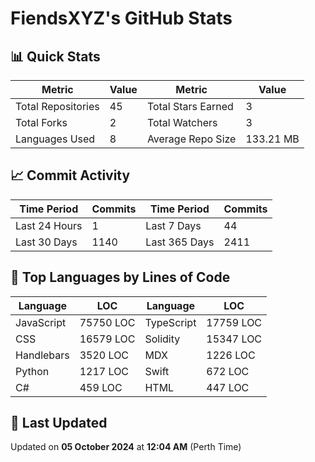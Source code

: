 # FiendsXYZ's GitHub Stats

## 📊 Quick Stats

| Metric               | Value       | Metric               | Value       |
|----------------------|-------------|----------------------|-------------|
| Total Repositories   | 45 | Total Stars Earned   | 3 |
| Total Forks          | 2 | Total Watchers       | 3 |
| Languages Used       | 8 | Average Repo Size    | 133.21 MB |

## 📈 Commit Activity

| Time Period      | Commits      | Time Period      | Commits      |
|------------------|--------------|------------------|--------------|
| Last 24 Hours    | 1 | Last 7 Days      | 44 |
| Last 30 Days     | 1140 | Last 365 Days    | 2411 |

## 📝 Top Languages by Lines of Code

| Language       | LOC        | Language       | LOC        |
|----------------|------------|----------------|------------|
| JavaScript       | 75750 LOC  | TypeScript       | 17759 LOC  |
| CSS       | 16579 LOC  | Solidity       | 15347 LOC  |
| Handlebars       | 3520 LOC  | MDX       | 1226 LOC  |
| Python       | 1217 LOC  | Swift       | 672 LOC  |
| C#       | 459 LOC  | HTML       | 447 LOC  |

## 📅 Last Updated

Updated on **05 October 2024** at **12:04 AM** (Perth Time)

